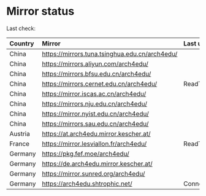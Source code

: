 <script src="./time.js"></script>
# Mirror status
Last check: <script type="text/javascript">localize(1754238746.5572832);</script>

|Country|Mirror|Last update|
|:------|:-----|:----------|
|China|https://mirrors.tuna.tsinghua.edu.cn/arch4edu/|<script type="text/javascript">localize(1754203694);</script>|
|China|https://mirrors.aliyun.com/arch4edu/|<script type="text/javascript">localize(1754203694);</script>|
|China|https://mirrors.bfsu.edu.cn/arch4edu/|<script type="text/javascript">localize(1754160498);</script>|
|China|https://mirrors.cernet.edu.cn/arch4edu/|ReadTimeout|
|China|https://mirror.iscas.ac.cn/arch4edu/|<script type="text/javascript">localize(1754203694);</script>|
|China|https://mirrors.nju.edu.cn/arch4edu/|<script type="text/javascript">localize(1754160498);</script>|
|China|https://mirror.nyist.edu.cn/arch4edu/|<script type="text/javascript">localize(1754160498);</script>|
|China|https://mirrors.sau.edu.cn/arch4edu/|<script type="text/javascript">localize(1754074315);</script>|
|Austria|https://at.arch4edu.mirror.kescher.at/|<script type="text/javascript">localize(1754203694);</script>|
|France|https://mirror.lesviallon.fr/arch4edu/|ReadTimeout|
|Germany|https://pkg.fef.moe/arch4edu/|<script type="text/javascript">localize(1754203694);</script>|
|Germany|https://de.arch4edu.mirror.kescher.at/|<script type="text/javascript">localize(1754203694);</script>|
|Germany|https://mirror.sunred.org/arch4edu/|<script type="text/javascript">localize(1754203694);</script>|
|Germany|https://arch4edu.shtrophic.net/|ConnectionError|

<script src="./tablefilter/tablefilter.js"></script>
<script src="./table.js"></script>